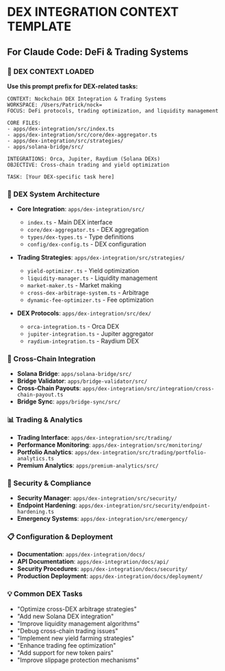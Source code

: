 # DEX INTEGRATION CONTEXT TEMPLATE
## For Claude Code: DeFi & Trading Systems

### 🎯 **DEX CONTEXT LOADED**
**Use this prompt prefix for DEX-related tasks:**

```
CONTEXT: Nockchain DEX Integration & Trading Systems
WORKSPACE: /Users/Patrick/nock=
FOCUS: DeFi protocols, trading optimization, and liquidity management

CORE FILES:
- apps/dex-integration/src/index.ts
- apps/dex-integration/src/core/dex-aggregator.ts
- apps/dex-integration/src/strategies/
- apps/solana-bridge/src/

INTEGRATIONS: Orca, Jupiter, Raydium (Solana DEXs)
OBJECTIVE: Cross-chain trading and yield optimization

TASK: [Your DEX-specific task here]
```

### 🔗 DEX System Architecture
- **Core Integration**: `apps/dex-integration/src/`
  - `index.ts` - Main DEX interface
  - `core/dex-aggregator.ts` - DEX aggregation
  - `types/dex-types.ts` - Type definitions
  - `config/dex-config.ts` - DEX configuration

- **Trading Strategies**: `apps/dex-integration/src/strategies/`
  - `yield-optimizer.ts` - Yield optimization
  - `liquidity-manager.ts` - Liquidity management
  - `market-maker.ts` - Market making
  - `cross-dex-arbitrage-system.ts` - Arbitrage
  - `dynamic-fee-optimizer.ts` - Fee optimization

- **DEX Protocols**: `apps/dex-integration/src/dex/`
  - `orca-integration.ts` - Orca DEX
  - `jupiter-integration.ts` - Jupiter aggregator
  - `raydium-integration.ts` - Raydium DEX

### 🌉 Cross-Chain Integration
- **Solana Bridge**: `apps/solana-bridge/src/`
- **Bridge Validator**: `apps/bridge-validator/src/`
- **Cross-Chain Payouts**: `apps/dex-integration/src/integration/cross-chain-payout.ts`
- **Bridge Sync**: `apps/bridge-sync/src/`

### 📊 Trading & Analytics
- **Trading Interface**: `apps/dex-integration/src/trading/`
- **Performance Monitoring**: `apps/dex-integration/src/monitoring/`
- **Portfolio Analytics**: `apps/dex-integration/src/trading/portfolio-analytics.ts`
- **Premium Analytics**: `apps/premium-analytics/src/`

### 🔐 Security & Compliance
- **Security Manager**: `apps/dex-integration/src/security/`
- **Endpoint Hardening**: `apps/dex-integration/src/security/endpoint-hardening.ts`
- **Emergency Systems**: `apps/dex-integration/src/emergency/`

### 📋 Configuration & Deployment
- **Documentation**: `apps/dex-integration/docs/`
- **API Documentation**: `apps/dex-integration/docs/api/`
- **Security Procedures**: `apps/dex-integration/docs/security/`
- **Production Deployment**: `apps/dex-integration/docs/deployment/`

### 💡 Common DEX Tasks
- "Optimize cross-DEX arbitrage strategies"
- "Add new Solana DEX integration"
- "Improve liquidity management algorithms"
- "Debug cross-chain trading issues"
- "Implement new yield farming strategies"
- "Enhance trading fee optimization"
- "Add support for new token pairs"
- "Improve slippage protection mechanisms"